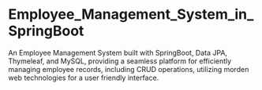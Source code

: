 # Employee_Management_System_in_SpringBoot
 An Employee Management System built with SpringBoot, Data JPA, Thymeleaf, and MySQL, providing a seamless platform for efficiently managing employee records, including CRUD operations, utilizing morden web technologies for a user friendly interface.
